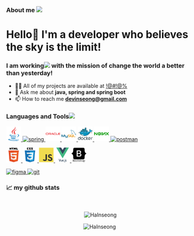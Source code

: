 ### About me <img src="https://emojis.slackmojis.com/emojis/images/1531849430/4246/blob-sunglasses.gif?1531849430" width="30"/>

<h1 align="left">Hello👋 I'm a developer who believes the sky is the limit!</h1>
<h3 align="left">I am working<img src="https://media.giphy.com/media/WUlplcMpOCEmTGBtBW/giphy.gif" width="30"> with the mission of change the world a better than yesterday!</h3>

- 👩‍💻 All of my projects are available at [!@#!@%](!@#!@%)
- 💬 Ask me about **java, spring and spring boot**
- 📫 How to reach me **devinseong@gmail.com**

<h3 align="left">Languages and Tools<img src="https://media.giphy.com/media/VgCDAzcKvsR6OM0uWg/giphy.gif" width="50"></h3>
<p align="left">
  <!-- Back-End -->
  <!-- <h4 align="left">Back-End</h4> -->
  <a href="https://www.java.com" target="_blank" rel="noreferrer"> <img
      src="https://raw.githubusercontent.com/devicons/devicon/master/icons/java/java-original.svg" alt="java" width="40"
      height="40" /> </a>
  <a href="https://spring.io/" target="_blank" rel="noreferrer"> <img
      src="https://www.vectorlogo.zone/logos/springio/springio-icon.svg" alt="spring" width="40" height="40" /> </a>
  <a href="https://www.oracle.com/" target="_blank" rel="noreferrer"> <img
      src="https://raw.githubusercontent.com/devicons/devicon/master/icons/oracle/oracle-original.svg" alt="oracle"
      width="40" height="40" /> </a>
  <a href="https://www.mysql.com/" target="_blank" rel="noreferrer">
    <img src="https://raw.githubusercontent.com/devicons/devicon/master/icons/mysql/mysql-original-wordmark.svg"
      alt="mysql" width="40" height="40" /> </a>
  <a href="https://www.docker.com/" target="_blank" rel="noreferrer"> <img
      src="https://raw.githubusercontent.com/devicons/devicon/master/icons/docker/docker-original-wordmark.svg"
      alt="docker" width="40" height="40" /> </a>
  <a href="https://www.nginx.com" target="_blank" rel="noreferrer"> <img
      src="https://raw.githubusercontent.com/devicons/devicon/master/icons/nginx/nginx-original.svg" alt="nginx"
      width="40" height="40" /> </a>
  <a href="https://postman.com" target="_blank" rel="noreferrer"> <img
      src="https://www.vectorlogo.zone/logos/getpostman/getpostman-icon.svg" alt="postman" width="40" height="40" />
  </a>
  
  <!-- Front-End -->
  <!-- <h4 align="left">Front-End</h4> -->
  <a href="https://www.w3.org/html/" target="_blank" rel="noreferrer"> <img
      src="https://raw.githubusercontent.com/devicons/devicon/master/icons/html5/html5-original-wordmark.svg"
      alt="html5" width="40" height="40" /> </a>
  <a href="https://www.w3schools.com/css/" target="_blank" rel="noreferrer"> <img
      src="https://raw.githubusercontent.com/devicons/devicon/master/icons/css3/css3-original-wordmark.svg" alt="css3"
      width="40" height="40" /> </a>
  <a href="https://developer.mozilla.org/en-US/docs/Web/JavaScript" target="_blank" rel="noreferrer"> <img
      src="https://raw.githubusercontent.com/devicons/devicon/master/icons/javascript/javascript-original.svg"
      alt="javascript" width="40" height="40" /> </a>
  <a href="https://vuejs.org/" target="_blank" rel="noreferrer"> <img
      src="https://raw.githubusercontent.com/devicons/devicon/master/icons/vuejs/vuejs-original-wordmark.svg"
      alt="vuejs" width="40" height="40" /> </a>
  <a href="https://getbootstrap.com" target="_blank" rel="noreferrer"> <img
      src="https://raw.githubusercontent.com/devicons/devicon/master/icons/bootstrap/bootstrap-plain-wordmark.svg"
      alt="bootstrap" width="40" height="40" /> </a>
  
  <!-- Collaboration Tools -->
  <!-- <h4 align="left">Collaboration</h4> -->
  <a href="https://www.figma.com/" target="_blank" rel="noreferrer"> <img 
      src="https://www.vectorlogo.zone/logos/figma/figma-icon.svg" 
      alt="figma" height="30"/> </a>
  <a href="https://git-scm.com/" target="_blank" rel="noreferrer"> <img
      src="https://www.vectorlogo.zone/logos/git-scm/git-scm-icon.svg" 
      alt="git" width="40" height="40" /> </a>
</p>

<h3 align="left">📈 my github stats</h3>
<br />
 <!-- <p align="center"><img align="center" src="https://github-readme-stats.vercel.app/api/top-langs?username=HaInseong&show_icons=true&locale=en&layout=compact&theme=gotham" alt="HaInseong" /></p> -->
<p align="center">&nbsp;<img align="center" src="https://github-readme-stats.vercel.app/api?username=HaInseong&show_icons=true&theme=gotham&locale=en" alt="HaInseong" /></p>
<p align="center"><img align="center" src="https://github-readme-streak-stats.herokuapp.com/?user=HaInseong&theme=gotham" alt="HaInseong" /></p>





